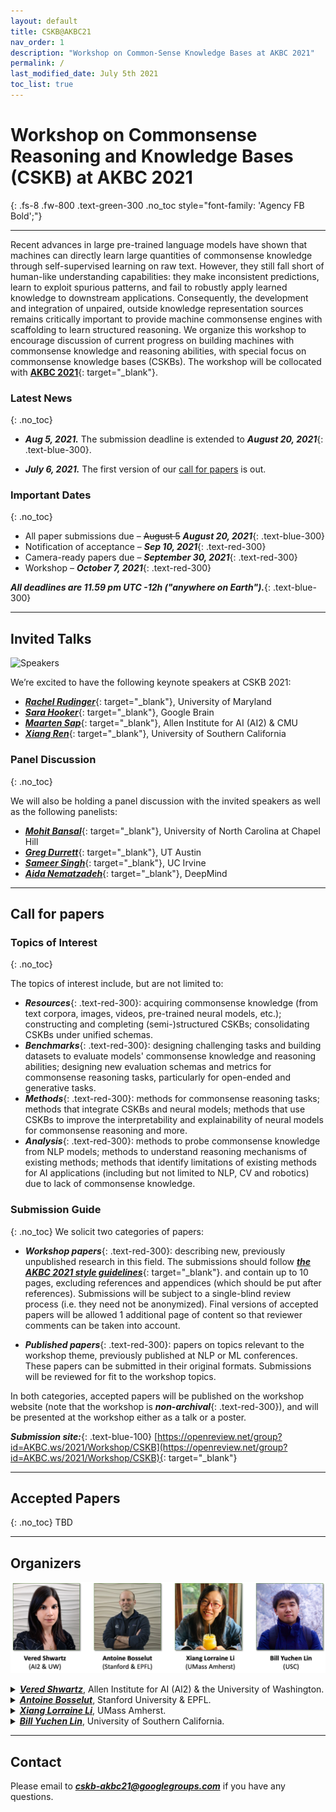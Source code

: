 ```yaml
---
layout: default
title: CSKB@AKBC21
nav_order: 1
description: "Workshop on Common-Sense Knowledge Bases at AKBC 2021"
permalink: /
last_modified_date: July 5th 2021
toc_list: true
---
```



 
 
# Workshop on Commonsense Reasoning and Knowledge Bases (CSKB) at AKBC 2021
{: .fs-8 .fw-800 .text-green-300 .no_toc style="font-family: 'Agency FB Bold';"}
 

<span class="fs-2">
<!-- [Paper](XCSR_paper.pdf){: target="_blank" .btn .btn-green .mr-1 .fs-3} -->
<!-- [Github](https://github.com/INK-USC/XCSR/){: target="_blank" .btn .btn-purple .mr-1 .fs-3 } -->
<!-- [Download MickeyCorpus](https://forms.gle/fCxN1YAyqKpQ4cXNA){: target="_blank" .btn .btn-blue .mr-1 .fs-3 } -->
<!-- [Download X-CSR Datasets](https://forms.gle/gVCNgVXr1tyYkDya9){: target="_blank" .btn .btn-blue .mr-1 .fs-3 } -->
<!-- [Video](https://mega.nz/file/5SpQjJKS#J82pfZVDzy3r4aWdNF4R6O8EP5gsepbY20vYihANfgE){: target="_blank" .btn .btn-blue .mr-1 .fs-3 }
[Slides](opencsr_naacl_slides.pptx){: target="_blank" .btn .btn-red .mr-1 .fs-3 } -->
</span> 

---
 

Recent advances in large pre-trained language models have shown that machines can directly learn large quantities of commonsense knowledge through self-supervised learning on raw text. However, they still fall short of human-like understanding capabilities: they make inconsistent predictions, learn to exploit spurious patterns, and fail to robustly apply learned knowledge to downstream applications. Consequently, the development and integration of unpaired, outside knowledge representation sources remains critically important to provide machine commonsense engines with scaffolding to learn structured reasoning. We organize this workshop to encourage discussion of current progress on building machines with commonsense knowledge and reasoning abilities, with special focus on commonsense knowledge bases (CSKBs). The workshop will be collocated with [**AKBC 2021**](https://www.akbc.ws/2021/){: target="_blank"}. 

### Latest News
{: .no_toc}


- ***Aug 5, 2021.*** The submission deadline is extended to ***August 20, 2021***{: .text-blue-300}.

- ***July 6, 2021.*** The first version of our [call for papers](#call-for-papers) is out.

### Important Dates
{: .no_toc}

- All paper submissions due – ~~August 5~~ ***August 20, 2021***{: .text-blue-300}
- Notification of acceptance – ***Sep 10, 2021***{: .text-red-300}
- Camera-ready papers due – ***September 30, 2021***{: .text-red-300}
- Workshop – ***October 7, 2021***{: .text-red-300}

***All deadlines are 11.59 pm UTC -12h ("anywhere on Earth").***{: .text-blue-300}


--- 
<!-- 
## Invited Talks and Panel Discussion
{:.no_toc} -->

## Invited Talks
![Speakers](images/speakers.png)

We’re excited to have the following keynote speakers at CSKB 2021:

- [***Rachel Rudinger***](https://rudinger.github.io/){: target="_blank"}, University of Maryland
- [***Sara Hooker***](https://www.sarahooker.me/){: target="_blank"}, Google Brain  
- [***Maarten Sap***](https://homes.cs.washington.edu/~msap/){: target="_blank"}, Allen Institute for AI (AI2) & CMU
- [***Xiang Ren***](http://ink-ron.usc.edu/xiangren/){: target="_blank"}, University of Southern California

<!-- Abstracts will be added here. -->

### Panel Discussion
{: .no_toc}
<!-- {: .fs-8 .fw-800 .text-green-300 } -->

We will also be holding a panel discussion with the invited speakers as well as the following panelists:

- [***Mohit Bansal***](https://www.cs.unc.edu/~mbansal/){: target="_blank"}, University of North Carolina at Chapel Hill
- [***Greg Durrett***](https://www.cs.utexas.edu/~gdurrett/){: target="_blank"}, UT Austin
- [***Sameer Singh***](https://sameersingh.org/){: target="_blank"}, UC Irvine
- [***Aida Nematzadeh***](http://www.aidanematzadeh.me/){: target="_blank"}, DeepMind

---
## Call for papers 


### Topics of Interest
{: .no_toc}

The topics of interest include, but are not limited to: 

- ***Resources***{: .text-red-300}: acquiring commonsense knowledge (from text corpora, images, videos, pre-trained neural models, etc.); constructing and completing (semi-)structured CSKBs; consolidating CSKBs under unified schemas. 
- ***Benchmarks***{: .text-red-300}: designing challenging tasks and building datasets to evaluate models' commonsense knowledge and reasoning abilities; designing new evaluation schemas and metrics for commonsense reasoning tasks, particularly for open-ended and generative tasks. 
- ***Methods***{: .text-red-300}: methods for commonsense reasoning tasks; methods that integrate CSKBs and neural models; methods that use CSKBs to improve the interpretability and explainability of neural models for commonsense reasoning and more. 
- ***Analysis***{: .text-red-300}: methods to probe commonsense knowledge from NLP models; methods to understand reasoning mechanisms of existing methods; methods that identify limitations of existing methods for AI applications (including but not limited to NLP, CV and robotics) due to lack of commonsense knowledge. 


### Submission Guide
{: .no_toc}
We solicit two categories of papers:
- ***Workshop papers***{: .text-red-300}: describing new, previously unpublished research in this field. The submissions should follow [***the AKBC 2021 style guidelines***](https://github.com/akbc-conference/style-files/blob/master/akbc-latex.zip?raw=true){: target="_blank"}. and contain up to 10 pages, excluding references and appendices (which should be put after references).  Submissions will be subject to a single-blind review process (i.e. they need not be anonymized). Final versions of accepted papers will be allowed 1 additional page of content so that reviewer comments can be taken into account. 

- ***Published papers***{: .text-red-300}:  papers on topics relevant to the workshop theme, previously published at NLP or ML conferences. These papers can be submitted in their original formats. Submissions will be reviewed for fit to the workshop topics.

In both categories, accepted papers will be published on the workshop website (note that the workshop is ***non-archival***{: .text-red-300}), and will be presented at the workshop either as a talk or a poster. 

***Submission site:***{: .text-blue-100} [https://openreview.net/group?id=AKBC.ws/2021/Workshop/CSKB](https://openreview.net/group?id=AKBC.ws/2021/Workshop/CSKB){: target="_blank"}


---

## Accepted Papers 
{: .no_toc}
TBD

---

## Organizers

<!-- - [***Vered Shwartz***](https://vered1986.github.io/){: target="_blank"}, Allen Institute for AI (AI2) and the University of Washington. 
- [***Antoine Bosselut***](https://atcbosselut.github.io/){: target="_blank"}, Allen Institute for AI (AI2) and Stanford University.
- [***Xiang Lorraine Li***](https://people.cs.umass.edu/~xiangl/){: target="_blank"}, UMass Amherst.
- [***Bill Yuchen Lin***](https://yuchenlin.xyz/){: target="_blank"}, University of Southern California. -->


![Organizers](images/ognzers.png)
 
<details markdown="block">
  <summary>
    <a href="https://vered1986.github.io/" target="_blank"><strong><em>Vered Shwartz</em></strong></a>, Allen Institute for AI (AI2) & the University of Washington.
  </summary>
  {: .fs-3 .fw-500 .text-blue-300}
<table><td>
Vered Shwartz is a postdoctoral researcher at the Allen Institute for AI (AI2) and the Paul G. Allen School of Computer Science & Engineering at the University of Washington. She will join the Department of Computer Science at the University of British Columbia as an Assistant Professor in fall 2021. Her research interests include computational semantics and pragmatics, and commonsense reasoning. She co-organized the ACL 2018 Student Research Workshop, the SemEval 2018 shared task on hypernymy discovery, the AAAI 2020 Workshop on Reasoning for Complex Question Answering (Special Edition on Commonsense Reasoning), and the EMNLP 2020 workshop on Simple and Efficient NLP, and co-instructed the ACL 2020 tutorial on commonsense reasoning.
</td></table>
</details> 

<details markdown="block">
  <summary>
    <a href="https://atcbosselut.github.io/" target="_blank"><strong><em>Antoine Bosselut</em></strong></a>, Stanford University & EPFL.
  </summary>
  {: .fs-3 .fw-500 .text-blue-300}
<table><td>
Antoine Bosselut is a postdoctoral researcher at Stanford University and at the Allen Institute for AI (AI2). He will join the School of Computer and Communication Sciences at EPFL as an Assistant Professor in Fall 2021. His research interests are in the intersection of knowledge representation, reasoning, and NLP. He organized the West Coast NLP (WeCNLP) from 2018 to 2020, the NeuralGen workshop at NAACL 2019, the GEM workshop at ACL 2021, and co-instructed the ACL 2020 tutorial on commonsense reasoning, the EMNLP 2020 tutorial on neural text generation, and the AAAI 2021 tutorial on commonsense reasoning.
</td></table>
</details> 

<details markdown="block">
  <summary>
    <a href="https://people.cs.umass.edu/~xiangl/" target="_blank"><strong><em>Xiang Lorraine Li</em></strong></a>, UMass Amherst.
  </summary>
  {: .fs-3 .fw-500 .text-blue-300}
<table><td>
Xiang Lorraine Li is a Ph.D. student at UMass Amherst advised by Andrew McCallum. Previously, she completed her Master's from the University of Chicago while researching with Kevin Gimpel at TTIC. Her research interest mainly lies in learning efficient commonsense knowledge representations with specific build-in model biases (e.g., transitivity bias of Is-A relations) and examining commonsense knowledge in large language models. She serves as a program committee (reviewer) for multiple conferences and workshops, including AKBC, EMNLP, ACL, AAAI, etc. 
</td></table>
</details> 

<details markdown="block">
  <summary>
    <a href="https://yuchenlin.xyz/" target="_blank"><strong><em>Bill Yuchen Lin</em></strong></a>, University of Southern California.
  </summary>
  {: .fs-3 .fw-500 .text-blue-300}
<table><td>
Bill Yuchen Lin is a Ph.D. candidate at the University of Southern California, advised by Prof. Xiang Ren. His research goal is to teach machines to think, talk, and act with commonsense knowledge and commonsense reasoning ability like humans do. Towards this ultimate goal, he has been developing knowledge-aware reasoning methods (e.g., KagNet, MHGRN, DrFact) and constructing benchmark datasets (e.g., CommonGen and RiddleSense).
He also initiated an online compendium of commonsense reasoning  research, which serves as a portal site for the community. He has been serving as program committee members for ACL, EMNLP, NAACL, ICLR, NeurIPS, etc.
</td></table>
</details> 

---

## Contact

Please email to [***cskb-akbc21@googlegroups.com***](mailto:cskb-akbc21@googlegroups.com) if you have any questions.